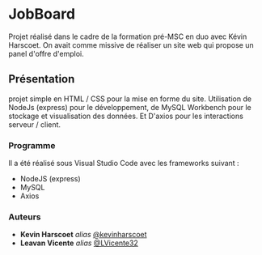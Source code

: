 # JobBoard

Projet réalisé dans le cadre de la formation pré-MSC en duo avec Kévin Harscoet.
On avait comme missive de réaliser un site web qui propose un panel d'offre d'emploi.

## Présentation

projet simple en HTML / CSS pour la mise en forme du site.
Utilisation de NodeJs (express) pour le développement, de MySQL Workbench pour le stockage et visualisation des données.
Et D'axios pour les interactions serveur / client.

### Programme

Il a été réalisé sous Visual Studio Code avec les frameworks suivant :
- NodeJS (express)
- MySQL
- Axios

### Auteurs
* **Kevin Harscoet** _alias_ [@kevinharscoet](https://github.com/kevinharscoet)
* **Leavan Vicente** _alias_ [@LVicente32](https://github.com/LVicente32)
